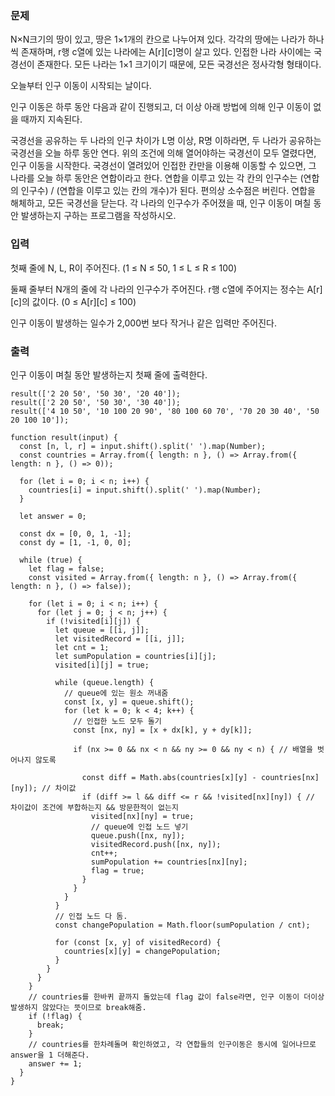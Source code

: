 
### 문제
N×N크기의 땅이 있고, 땅은 1×1개의 칸으로 나누어져 있다. 각각의 땅에는 나라가 하나씩 존재하며, r행 c열에 있는 나라에는 A[r][c]명이 살고 있다. 인접한 나라 사이에는 국경선이 존재한다. 모든 나라는 1×1 크기이기 때문에, 모든 국경선은 정사각형 형태이다.

오늘부터 인구 이동이 시작되는 날이다.

인구 이동은 하루 동안 다음과 같이 진행되고, 더 이상 아래 방법에 의해 인구 이동이 없을 때까지 지속된다.

국경선을 공유하는 두 나라의 인구 차이가 L명 이상, R명 이하라면, 두 나라가 공유하는 국경선을 오늘 하루 동안 연다.
위의 조건에 의해 열어야하는 국경선이 모두 열렸다면, 인구 이동을 시작한다.
국경선이 열려있어 인접한 칸만을 이용해 이동할 수 있으면, 그 나라를 오늘 하루 동안은 연합이라고 한다.
연합을 이루고 있는 각 칸의 인구수는 (연합의 인구수) / (연합을 이루고 있는 칸의 개수)가 된다. 편의상 소수점은 버린다.
연합을 해체하고, 모든 국경선을 닫는다.
각 나라의 인구수가 주어졌을 때, 인구 이동이 며칠 동안 발생하는지 구하는 프로그램을 작성하시오.

### 입력
첫째 줄에 N, L, R이 주어진다. (1 ≤ N ≤ 50, 1 ≤ L ≤ R ≤ 100)

둘째 줄부터 N개의 줄에 각 나라의 인구수가 주어진다. r행 c열에 주어지는 정수는 A[r][c]의 값이다. (0 ≤ A[r][c] ≤ 100)

인구 이동이 발생하는 일수가 2,000번 보다 작거나 같은 입력만 주어진다.

### 출력
인구 이동이 며칠 동안 발생하는지 첫째 줄에 출력한다.



```
result(['2 20 50', '50 30', '20 40']);
result(['2 20 50', '50 30', '30 40']);
result(['4 10 50', '10 100 20 90', '80 100 60 70', '70 20 30 40', '50 20 100 10']);

function result(input) {
  const [n, l, r] = input.shift().split(' ').map(Number);
  const countries = Array.from({ length: n }, () => Array.from({ length: n }, () => 0));

  for (let i = 0; i < n; i++) {
    countries[i] = input.shift().split(' ').map(Number);
  }

  let answer = 0;
  
  const dx = [0, 0, 1, -1];
  const dy = [1, -1, 0, 0];

  while (true) {
    let flag = false;
    const visited = Array.from({ length: n }, () => Array.from({ length: n }, () => false));

    for (let i = 0; i < n; i++) {
      for (let j = 0; j < n; j++) {
        if (!visited[i][j]) {
          let queue = [[i, j]];
          let visitedRecord = [[i, j]];
          let cnt = 1;
          let sumPopulation = countries[i][j];
          visited[i][j] = true;

          while (queue.length) {
            // queue에 있는 원소 꺼내줌
            const [x, y] = queue.shift();
            for (let k = 0; k < 4; k++) {
              // 인접한 노드 모두 돌기  
              const [nx, ny] = [x + dx[k], y + dy[k]];

              if (nx >= 0 && nx < n && ny >= 0 && ny < n) { // 배열을 벗어나지 않도록

                const diff = Math.abs(countries[x][y] - countries[nx][ny]); // 차이값
                if (diff >= l && diff <= r && !visited[nx][ny]) { // 차이값이 조건에 부합하는지 && 방문한적이 없는지
                  visited[nx][ny] = true;
                  // queue에 인접 노드 넣기    
                  queue.push([nx, ny]);
                  visitedRecord.push([nx, ny]);
                  cnt++;
                  sumPopulation += countries[nx][ny];
                  flag = true;
                }
              }
            }
          }
          // 인접 노드 다 돔.
          const changePopulation = Math.floor(sumPopulation / cnt);

          for (const [x, y] of visitedRecord) {
            countries[x][y] = changePopulation;
          }
        }
      }
    }
    // countries를 한바퀴 끝까지 돌았는데 flag 값이 false라면, 인구 이동이 더이상 발생하지 않았다는 뜻이므로 break해줌.
    if (!flag) {
      break;
    }
    // countries를 한차례돌며 확인하였고, 각 연합들의 인구이동은 동시에 일어나므로 answer을 1 더해준다.
    answer += 1;
  }
}

```
